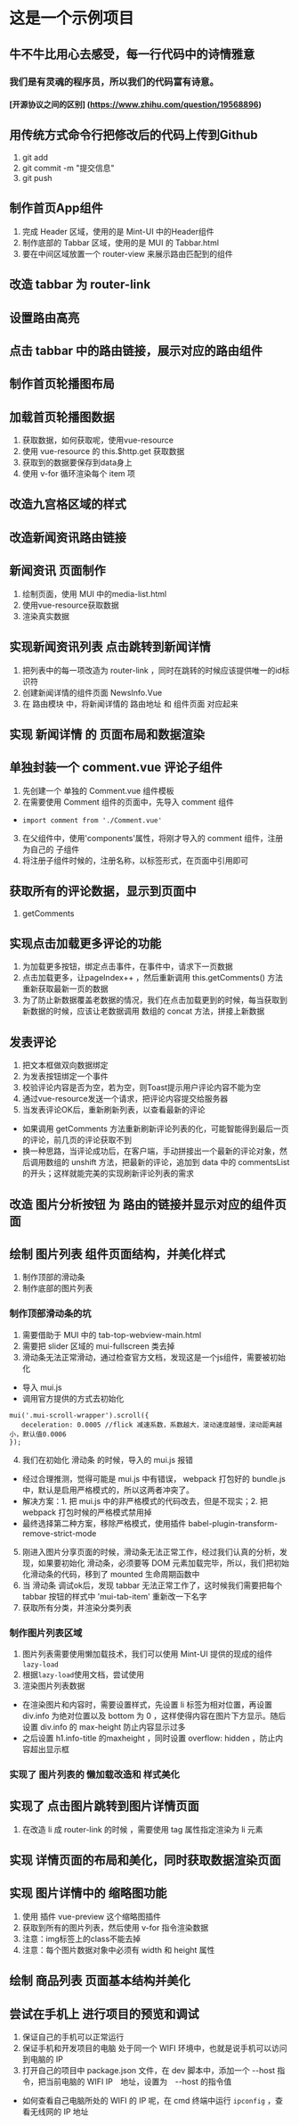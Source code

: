 # 这是一个示例项目

## 牛不牛比用心去感受，每一行代码中的诗情雅意

### 我们是有灵魂的程序员，所以我们的代码富有诗意。

#### [开源协议之间的区别] (https://www.zhihu.com/question/19568896)

## 用传统方式命令行把修改后的代码上传到Github
1. git add
2. git commit -m "提交信息"
3. git push

## 制作首页App组件
1. 完成 Header 区域，使用的是 Mint-UI 中的Header组件
2. 制作底部的 Tabbar 区域，使用的是 MUI 的 Tabbar.html
3. 要在中间区域放置一个 router-view 来展示路由匹配到的组件

## 改造 tabbar 为 router-link

## 设置路由高亮

## 点击 tabbar 中的路由链接，展示对应的路由组件

## 制作首页轮播图布局

## 加载首页轮播图数据
1. 获取数据，如何获取呢，使用vue-resource
2. 使用 vue-resource 的 this.$http.get 获取数据
3. 获取到的数据要保存到data身上
4. 使用 v-for 循环渲染每个 item 项

## 改造九宫格区域的样式

## 改造新闻资讯路由链接

## 新闻资讯 页面制作
1. 绘制页面，使用 MUI 中的media-list.html
2. 使用vue-resource获取数据
3. 渲染真实数据

## 实现新闻资讯列表 点击跳转到新闻详情
1. 把列表中的每一项改造为 router-link ，同时在跳转的时候应该提供唯一的id标识符
2. 创建新闻详情的组件页面 NewsInfo.Vue
3. 在 路由模块 中，将新闻详情的 路由地址 和 组件页面 对应起来

## 实现 新闻详情 的 页面布局和数据渲染

## 单独封装一个 comment.vue 评论子组件
1. 先创建一个 单独的 Comment.vue 组件模板
2. 在需要使用 Comment 组件的页面中，先导入 comment 组件
 + `import comment from './Comment.vue'`
3. 在父组件中，使用'components'属性，将刚才导入的 comment 组件，注册为自己的 子组件
4. 将注册子组件时候的，注册名称，以标签形式，在页面中引用即可

## 获取所有的评论数据，显示到页面中
1. getComments

## 实现点击加载更多评论的功能
1. 为加载更多按钮，绑定点击事件，在事件中，请求下一页数据
2. 点击加载更多，让pageIndex++ ，然后重新调用 this.getComments() 方法重新获取最新一页的数据
3. 为了防止新数据覆盖老数据的情况，我们在点击加载更到的时候，每当获取到新数据的时候，应该让老数据调用 数组的 concat 方法，拼接上新数据

## 发表评论
1. 把文本框做双向数据绑定
2. 为发表按钮绑定一个事件
3. 校验评论内容是否为空，若为空，则Toast提示用户评论内容不能为空
4. 通过vue-resource发送一个请求，把评论内容提交给服务器
5. 当发表评论OK后，重新刷新列表，以查看最新的评论
 + 如果调用 getComments 方法重新刷新评论列表的化，可能智能得到最后一页的评论，前几页的评论获取不到
 + 换一种思路，当评论成功后，在客户端，手动拼接出一个最新的评论对象，然后调用数组的 unshift 方法，把最新的评论，追加到 data 中的 commentsList 的开头；这样就能完美的实现刷新评论列表的需求

## 改造 图片分析按钮 为 路由的链接并显示对应的组件页面

## 绘制 图片列表 组件页面结构，并美化样式
 1. 制作顶部的滑动条
 2. 制作底部的图片列表

### 制作顶部滑动条的坑
1. 需要借助于 MUI 中的 tab-top-webview-main.html
2. 需要把 slider 区域的 mui-fullscreen 类去掉
3. 滑动条无法正常滑动，通过检查官方文档，发现这是一个js组件，需要被初始化
 + 导入 mui.js
 + 调用官方提供的方式去初始化
 ```
 mui('.mui-scroll-wrapper').scroll({
	deceleration: 0.0005 //flick 减速系数，系数越大，滚动速度越慢，滚动距离越小，默认值0.0006
 });
 ``` 
4. 我们在初始化 滑动条 的时候，导入的 mui.js 报错
 + 经过合理推测，觉得可能是 mui.js 中有错误， webpack 打包好的 bundle.js 中，默认是启用严格模式的，所以这两者冲突了。
 + 解决方案：1. 把 mui.js 中的非严格模式的代码改去，但是不现实；2. 把 webpack 打包时候的严格模式禁用掉 
 + 最终选择第二种方案，移除严格模式，使用插件 babel-plugin-transform-remove-strict-mode
5. 刚进入图片分享页面的时候，滑动条无法正常工作，经过我们认真的分析，发现，如果要初始化 滑动条，必须要等 DOM 元素加载完毕，所以，我们把初始化滑动条的代码，移到了 mounted 生命周期函数中
6. 当 滑动条 调试ok后，发现 tabbar 无法正常工作了，这时候我们需要把每个 tabbar 按钮的样式中 'mui-tab-item' 重新改一下名字
7. 获取所有分类，并渲染分类列表

### 制作图片列表区域
1. 图片列表需要使用懒加载技术，我们可以使用 Mint-UI 提供的现成的组件 `lazy-load`
2. 根据`lazy-load`使用文档，尝试使用
3. 渲染图片列表数据
 + 在渲染图片和内容时，需要设置样式，先设置 li 标签为相对位置，再设置 div.info 为绝对位置以及 bottom 为 0 ，这样使得内容在图片下方显示。随后设置 div.info 的 max-height 防止内容显示过多
 + 之后设置 h1.info-title 的maxheight ，同时设置 overflow: hidden ，防止内容超出显示框


### 实现了 图片列表的 懒加载改造和 样式美化

## 实现了 点击图片跳转到图片详情页面
1. 在改造 li 成 router-link 的时候 ，需要使用 tag 属性指定渲染为 li 元素

## 实现 详情页面的布局和美化，同时获取数据渲染页面

## 实现 图片详情中的 缩略图功能
1. 使用 插件 vue-preview 这个缩略图插件
2. 获取到所有的图片列表，然后使用 v-for 指令渲染数据
3. 注意：img标签上的class不能去掉
4. 注意：每个图片数据对象中必须有 width 和 height 属性

## 绘制 商品列表 页面基本结构并美化

## 尝试在手机上 进行项目的预览和调试
1. 保证自己的手机可以正常运行
2. 保证手机和开发项目的电脑 处于同一个 WIFI 环境中，也就是说手机可以访问到电脑的 IP
3. 打开自己的项目中 package.json 文件，在 dev 脚本中，添加一个 --host 指令，把当前电脑的 WIFI IP　地址，设置为　--host 的指令值
 + 如何查看自己电脑所处的 WIFI 的 IP 呢，在 cmd 终端中运行 `ipconfig` ，查看无线网的 IP 地址